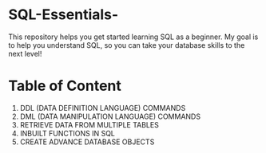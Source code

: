 # SQL-Essentials-
This repository helps you get started learning SQL as a beginner. My goal is to help you understand SQL, so you can take your database skills to the next level!

# Table of Content
1. DDL (DATA DEFINITION LANGUAGE) COMMANDS
2. DML (DATA MANIPULATION LANGUAGE) COMMANDS
3. RETRIEVE DATA FROM MULTIPLE TABLES
4. INBUILT FUNCTIONS IN SQL
5. CREATE ADVANCE DATABASE OBJECTS


